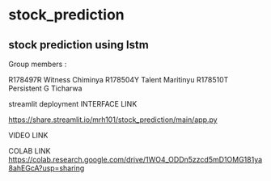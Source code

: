 # stock_prediction

## stock prediction using lstm

Group members :

R178497R Witness Chiminya
R178504Y Talent Maritinyu
R178510T Persistent G Ticharwa

streamlit deployment 
INTERFACE LINK


https://share.streamlit.io/mrh101/stock_prediction/main/app.py

VIDEO LINK


COLAB LINK
https://colab.research.google.com/drive/1WO4_ODDn5zzcd5mD1OMG181ya8ahEGcA?usp=sharing
